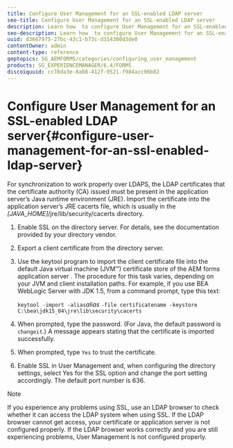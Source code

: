 ```yaml
---
title: Configure User Management for an SSL-enabled LDAP server
seo-title: Configure User Management for an SSL-enabled LDAP server
description: Learn how  to configure User Management for an SSL-enabled LDAP server to enable synchronization to work properly over LDAPS.
seo-description: Learn how  to configure User Management for an SSL-enabled LDAP server to enable synchronization to work properly over LDAPS.
uuid: d3667975-27bc-43c1-b73c-d314300d3de0
contentOwner: admin
content-type: reference
geptopics: SG_AEMFORMS/categories/configuring_user_management
products: SG_EXPERIENCEMANAGER/6.4/FORMS
discoiquuid: cc78da3e-8a88-412f-9521-f984acc96b82
---
```


# Configure User Management for an SSL-enabled LDAP server{#configure-user-management-for-an-ssl-enabled-ldap-server}

For synchronization to work properly over LDAPS, the LDAP certificates that the certificate authority (CA) issued must be present in the application server’s Java runtime environment (JRE). Import the certificate into the application server’s JRE cacerts file, which is usually in the *[JAVA_HOME]*/jre/lib/security/cacerts directory.

1. Enable SSL on the directory server. For details, see the documentation provided by your directory vendor. 
1. Export a client certificate from the directory server.
1. Use the keytool program to import the client certificate file into the default Java virtual machine (JVM™) certificate store of the AEM forms application server . The procedure for this task varies, depending on your JVM and client installation paths. For example, if you use BEA WebLogic Server with JDK 1.5, from a command prompt, type this text:

   `keytool -import -alias`*alias* `-file certificatename -keystore C:\bea\jdk15_04\jre\lib\security\cacerts`

1. When prompted, type the password. (For Java, the default password is `changeit`.) A message appears stating that the certificate is imported successfully.
1. When prompted, type `Yes` to trust the certificate.
1. Enable SSL in User Management and, when configuring the directory settings, select Yes for the SSL option and change the port setting accordingly. The default port number is 636.

>[!NOTE]
>
>If you experience any problems using SSL, use an LDAP browser to check whether it can access the LDAP system when using SSL. If the LDAP browser cannot get access, your certificate or application server is not configured properly. If the LDAP browser works correctly and you are still experiencing problems, User Management is not configured properly.

